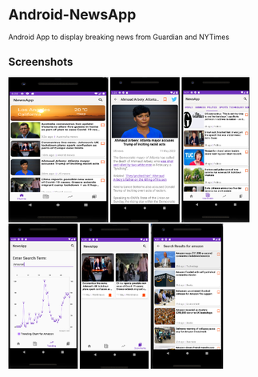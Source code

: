 # Android-NewsApp
Android App to display breaking news from Guardian and NYTimes 


## Screenshots
<p float="left">
    <img src="1.png" width="200" height="290" />
    <img src="2.png"  height="290"/>
    <img src="3.png"  height="290"/>
    <img src="4.png"  height="290"/>
    <img src="5.png"  height="290"/>
    <img src="6.png"  height="290"/>
  
</p>
